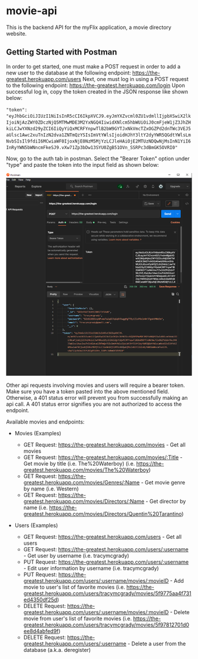 # movie-api
This is the backend API for the myFlix application, a movie directory website.

## Getting Started with Postman
In order to get started, one must make a POST request in order to add a new user to the database at the following endpoint: https://the-greatest.herokuapp.com/users
Next, one must log in using a POST request to the following endpoint: https://the-greatest.herokuapp.com/login 
Upon successful log in, copy the token created in the JSON response like shown below:

`"token": "eyJhbGciOiJIUzI1NiIsInR5cCI6IkpXVCJ9.eyJmYXZvcml0ZU1vdmllIjpbXSwiX2lkIjoiNjAzZWY0ZDczNjQ5MTMwMDE3M2YxNGQ4IiwidXNlcm5hbWUiOiJ0cmFjeW1jZ3JhZHkiLCJwYXNzd29yZCI6IiQyYiQxMCRFYnpwTlB2bW9GYTJxNkVmcTZxOGZPd2dnTWc3VEJ5aUlsc1Awc2xuTnIzN2dva1ZNTmQzYSIsImVtYWlsIjoidHJhY3ltY2dyYWR5QGdtYWlsLmNvbSIsIl9fdiI6MCwiaWF0IjoxNjE0NzM5MjYzLCJleHAiOjE2MTUzNDQwNjMsInN1YiI6InRyYWN5bWNncmFkeSJ9.vXw71Zp3bDw13SYU0ZgB51OVn_SSRPc3dBmGK5OVRI0" `

Now, go to the auth tab in postman.  Select the "Bearer Token" option under "type" and paste the token into the input field as shown below: 

![Token Snip](/public/Snip3_bearerToken.PNG)

Other api requests involving movies and users will require a bearer token. Make sure you have a token pasted into the above mentioned field. Otherwise, a 401 status error will prevent you from successfully making an api call.  A 401 status error signifies you are not authorized to access the endpoint.

Available movies and endpoints:

- Movies (Examples)
  - GET Request: https://the-greatest.herokuapp.com/movies - Get all movies
  - GET Request: https://the-greatest.herokuapp.com/movies/:Title - Get movie by title (i.e. The%20Waterboy)
  (i.e. https://the-greatest.herokuapp.com/movies/The%20Waterboy)
  - GET Request: https://the-greatest.herokuapp.com/movies/Genres/:Name - Get movie genre by name (i.e. Western)
  - GET Request: https://the-greatest.herokuapp.com/movies/Directors/:Name - Get director by name 
  (i.e. https://the-greatest.herokuapp.com/movies/Directors/Quentin%20Tarantino)

- Users (Examples)
  - GET Request: https://the-greatest.herokuapp.com/users - Get all users
  - GET Request: https://the-greatest.herokuapp.com/users/:username - Get user by username (i.e. tracymcgrady)
  - PUT Request: https://the-greatest.herokuapp.com/users/:username - Edit user information by username (i.e. tracymcgrady)
  - PUT Request: https://the-greatest.herokuapp.com/users/:username/movies/:movieID - Add movie to user's list of favorite movies 
  (i.e. https://the-greatest.herokuapp.com/users/tracymcgrady/movies/5f9775aa4f731ed4350df25d)
  - DELETE Request: https://the-greatest.herokuapp.com/users/:username/movies/:movieID - Delete movie from user's list of favorite movies
  (i.e. https://the-greatest.herokuapp.com/users/tracymcgrady/movies/5f97812701d0ee8d4abfed9f)
  - DELETE Request: https://the-greatest.herokuapp.com/users/:username - Delete a user from the database (a.k.a. deregister)
